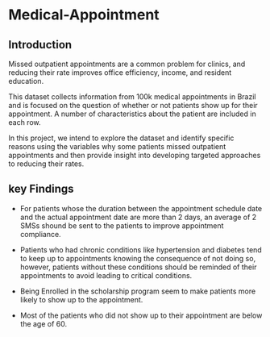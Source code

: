# Medical-Appointment

## Introduction

Missed outpatient appointments are a common problem for clinics, and reducing their rate improves office efficiency, income, and resident education.

This dataset collects information from 100k medical appointments in Brazil and is focused on the question of whether or not patients show up for their appointment. A number of characteristics about the patient are included in each row.

In this project, we intend to explore the dataset and identify specific reasons using the variables why some patients missed outpatient appointments and then provide insight into developing targeted approaches to reducing their rates.


## key Findings

- For patients whose the duration between the appointment schedule date and the actual appointment date are more than 2 days, an average of 2 SMSs shound be sent to the patients to improve appointment compliance.

- Patients who had chronic conditions like hypertension and diabetes tend to keep up to appointments knowing the consequence of not doing so, however, patients without these conditions should be reminded of their appointments to avoid leading to critical conditions.

- Being Enrolled in the scholarship program seem to make patients more likely to show up to the appointment.

- Most of the patients who did not show up to their appointment are below the age of 60.
